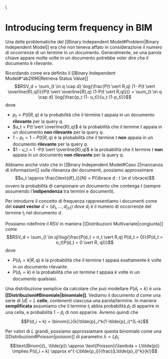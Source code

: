 \
# Introducing term frequency in BIM
Una delle problematiche del [[Binary Independent Model#Problemi|Binary Independent Model]] era che non teneva affato in considerazione il numero di occorrenze di un termine in un documento.
Generalmente, se una parola chiave appare molte volte in un documento potrebbe voler dire che il documento è rilevante.

Ricordando come era definito il [[Binary Independent Model#^ab2996|Retrieva Status Value]]
$$RSV_d = \sum_{t \in q \cap d} \log{\frac{P(t \vert R,q) (1- P(t \vert \overline{R},q))}{P(t \vert \overline{R},q) (1-P(t \vert R,q))}} = \sum_{t \in q \cap d} \log{\frac{p_t (1- u_t)}{u_t (1-p_t)}}$$ dove
- $p_t = P(t \vert R,q)$ è la probabilità che il termine $t$ appaia in un documento **rilevante** per la query $q$.
- $u_t = P(t \vert \overline{R},q)$ è la probabilità che il termine $t$ appaia in un documento **non rilevante** per la query $q$.
- $1 - p_t = 1 - P(t \vert R,q)$ è la probabilità che il termine $t$ **non** appaia in un documento **rilevante** per la query $q$.
- $1 - u_t = 1 -P(t \vert \overline{R},q)$ è la probabilità che il termine $t$ **non** appaia in un documento **non rilevante** per la query $q$.

Abbiamo anche visto che in [[Binary Independent Model#Caso 2|mancanza di informazioni]] sulla rilevanza dei documenti, possiamo approssimare $$u_t \approx \frac{\text{df}_t}{N} = P(\lbrace d : t \in d \rbrace)$$ ovvero la probabilità di campionare un documento che contenga $t$ (sempre assumendo l'**indipendenza** tra termini e documenti).

Per introdurre il concetto di frequenza rappresentiamo i documenti come dei **count vector** $d = (d_1, ..., d_{\vert V \vert})$ dove $d_i$ è il numero di occorrenze del termine $t_i$ nel documento $d$.

Possiamo ridefinire il RSV in maniera [[Distribuzioni Multivariate|congiunta]] come
$$RSV_d = \sum_{t \in q}\log{\frac{P(d_t = n_t \vert R,q) P(d_t = 0)}{P(d_t = n_t)P(d_t = 0 \vert R, q)}}$$
dove
- $P(d_t = k \vert R,q)$ è la probabilità che il termine $t$ appaia esattamente $k$ volte in un documento rilevante.
- $P(d_t = k)$ è la probabilità che un termine $t$ appaia $k$ volte in un documento qualsiasi.

Una distribuzione semplice da calcolare che può modellare $P(d_t = k)$ è una **[[Distribuzioni#Binomiale|binomiale]]**.
Vediamo il documento $d$ come una serie di $\vert d \vert = L$ **celle**, contenenti ciascusa una parola/termine.
In maniera **semplificata** assumiamo che il termine $t_i$ abbia probabilità $\tilde{p}_i$ di apparire in una cella, e probabilità $1 - \tilde{p}_i$ di non apparire.
Avremo quindi che $$P(d_i = k) = \binom{L}{k}\tilde{p}_i^k(1-\tilde{p}_i)^{L-k}$$

Per valori di $L$ grandi, possiamo approssiamare questa binomiale come una [[Distribuzioni#Poisson|poisson]] di parametro $\lambda = L\tilde{p}_t$
$$\text{Binom}(L, \tilde{p}) \approx \text{Poisson}(\lambda = L\tilde{p}) \implies P(d_i = k) \approx e^{-L\tilde{p_i}}\frac{(L\tilde{p}_i)^k}{k!}$$


